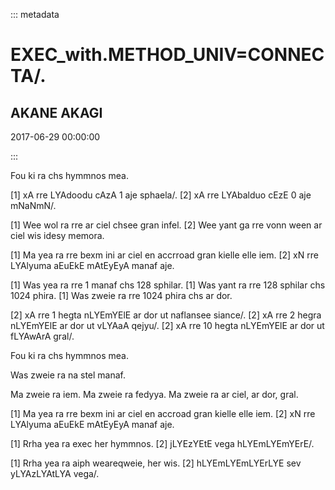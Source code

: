 ::: metadata

# EXEC_with.METHOD_UNIV=CONNECTA/.

## AKANE AKAGI

2017-06-29 00:00:00

:::

Fou ki ra chs hymmnos mea.

[1] xA rre LYAdoodu cAzA 1 aje sphaela/.
[2] xA rre LYAbalduo cEzE 0 aje mNaNmN/.

[1] Wee wol ra rre ar ciel chsee gran infel.
[2] Wee yant ga rre vonn ween ar ciel wis idesy memora.

[1] Ma yea ra rre bexm ini ar ciel en accrroad gran kielle elle iem.
[2] xN rre LYAlyuma aEuEkE mAtEyEyA manaf aje.

[1] Was yea ra rre 1 manaf chs 128 sphilar.
[1] Was yant ra rre 128 sphilar chs 1024 phira.
[1] Was zweie ra rre 1024 phira chs ar dor.

[2] xA rre 1 hegta nLYEmYElE ar dor ut naflansee siance/.
[2] xA rre 2 hegra nLYEmYElE ar dor ut vLYAaA qejyu/.
[2] xA rre 10 hegta nLYEmYElE ar dor ut fLYAwArA gral/.

Fou ki ra chs hymmnos mea.

Was zweie ra na stel manaf.

Ma zweie ra iem. Ma zweie ra fedyya. Ma zweie ra ar ciel, ar dor, gral.

[1] Ma yea ra rre bexm ini ar ciel en accroad gran kielle elle iem.
[2] xN rre LYAlyuma aEuEkE mAtEyEyA manaf aje.

[1] Rrha yea ra exec her hymmnos.
[2] jLYEzYEtE vega hLYEmLYEmYErE/.

[1] Rrha yea ra aiph weareqweie, her wis.
[2] hLYEmLYEmLYErLYE sev yLYAzLYAtLYA vega/.
